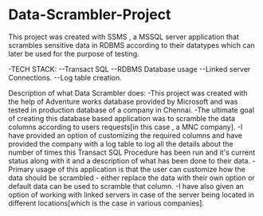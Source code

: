 # Data-Scrambler-Project
This project was created with SSMS , a MSSQL server application that scrambles sensitive data in RDBMS according to their datatypes which can later be used for the purpose of testing.

-TECH STACK:
--Transact SQL
--RDBMS Database usage
--Linked server Connections.
--Log table creation.

Description of what Data Scrambler does:
-This project was created with the help of Adventure works database provided by Microsoft and was tested in production database of a company in Chennai.
-The ultimate goal of creating this database based application was to scramble the data columns according to users requests[in this case , a MNC company].
-I have provided an option of customizing the required columns and have provided the company with a log table to log all the details about the number of times this Transact SQL Procedure has been run and it's current status along with it and a description of what has been done to their data.
-Primary usage of this application is that the user can customize how the data should be scrambled - either replace the data with their own option or default data can be used to scramble that column.
-I have also given an option of working with linked servers in case of the server being located in different locations[which is the case in various companies].
